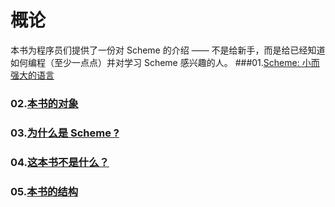 概论
============
本书为程序员们提供了一份对 Scheme 的介绍 —— 不是给新手，而是给已经知道如何编程（至少一点点）并对学习 Scheme 感兴趣的人。
###01.[Scheme: 小而强大的语言](https://github.com/include-yy/AISI/blob/include-yy-patch-1/01.01.Scheme%20:%20一种小而强大的语言.md)
### 02.[本书的对象](https://github.com/include-yy/AISI/blob/include-yy-patch-1/01.02.本书的对象.md)
### 03.[为什么是 Scheme ?](https://github.com/include-yy/AISI/blob/include-yy-patch-1/01.03.为什么是%20Scheme%20.md)
### 04.[这本书不是什么？](https://github.com/include-yy/AISI/blob/include-yy-patch-1/01.04.本书不是什么.md)
### 05.[本书的结构](https://github.com/include-yy/AISI/blob/include-yy-patch-1/01.05.本书的结构.md)
